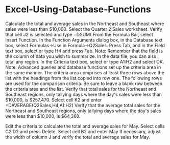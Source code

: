 # Excel-Using-Database-Functions
Calculate the total and average sales in the Northeast and Southeast where sales were less than $10,000.
    Select the Quarter 2 Sales worksheet.
    Verify that cell J2 is selected and type =DSUM(
    From the Formula Bar, select Insert Function.
    In the Function Arguments dialog box, in the Database text box, select Formulas→Use in Formula→Q2Sales.
    Press Tab, and in the Field text box, select or type H4 and press Tab.
    Note: Remember that the field is the column of data you wish to summarize. In the data file, you can also total any region.
    In the Criteria text box, select or type A1:H2 and select OK.
    Note: Advanced queries and database functions set up the criteria area in the same manner. The criteria area comprises at least three rows above the list with the headings from the list copied into row one. The following rows are used for the comparison criteria. Be sure to leave a blank row between the criteria area and the list.
    Verify that total sales for the Northeast and Southeast regions, only tallying days where the day's sales were less than $10,000, is $257,470.
    Select cell K2 and enter =DAVERAGE(Q2Sales,H4,A1:H2)
    Verify that the average total sales for the Northeast and Southeast regions, only tallying days where the day's sales were less than $10,000, is $64,368.

Edit the criteria to calculate the total and average sales for May.
    Select cells C2:D2 and press Delete.
    Select cell B2 and enter May
    If necessary, adjust the width of column J and verify the total and average sales for May.

